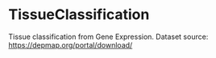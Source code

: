 # TissueClassification

Tissue classification from Gene Expression. Dataset source: https://depmap.org/portal/download/